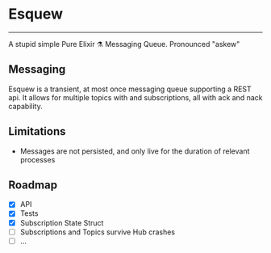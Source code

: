 # Esquew

---
A stupid simple Pure Elixir ⚗️ Messaging Queue. Pronounced "askew"

## Messaging

Esquew is a transient, at most once messaging queue supporting a REST api. It allows for multiple topics with and subscriptions, all with ack and nack capability.

## Limitations

- Messages are not persisted, and only live for the duration of relevant processes

## Roadmap
- [X] API
- [X] Tests 
- [X] Subscription State Struct
- [ ] Subscriptions and Topics survive Hub crashes
- [ ] ...